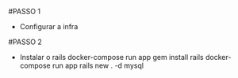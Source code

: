 #PASSO 1
  - Configurar a infra

#PASSO 2
  - Instalar o rails
    docker-compose run app gem install rails
    docker-compose run app rails new . -d mysql
